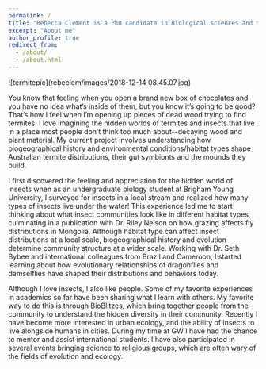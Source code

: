```yaml
---
permalink: /
title: "Rebecca Clement is a PhD candidate in Biological sciences and the Computational Biology Institute at GWU interested in the biodiversity, evolution and ecology of insects, especially Australian termites."
excerpt: "About me"
author_profile: true
redirect_from: 
  - /about/
  - /about.html
---
```

![termitepic](rebeclem/images/2018-12-14 08.45.07.jpg)

You know that feeling when you open a brand new box of chocolates and you have no idea what’s inside of them, but you know it’s going to be good? That’s how I feel when I’m opening up pieces of dead wood trying to find termites. I love imagining the hidden worlds of termites and insects that live in a place most people don’t think too much about--decaying wood and plant material. My current project involves understanding how biogeographical history and environmental conditions/habitat types shape Australian termite distributions, their gut symbionts and the mounds they build.

I first discovered the feeling and appreciation for the hidden world of insects when as an undergraduate biology student at Brigham Young University, I surveyed for insects in a local stream and realized how many types of insects live under the water! This experience led me to start thinking about what insect communities look like in different habitat types, culminating in a publication with Dr. Riley Nelson on how grazing affects fly distributions in Mongolia. Although habitat type can affect insect distributions at a local scale, biogeographical history and evolution determine community structure at a wider scale. Working with Dr. Seth Bybee and international colleagues from Brazil and Cameroon, I started learning about how evolutionary relationships of dragonflies and damselflies have shaped their distributions and behaviors today.

Although I love insects, I also like people. Some of my favorite experiences in academics so far have been sharing what I learn with others. My favorite way to do this is through BioBlitzes, which bring together people from the community to understand the hidden diversity in their community. Recently I have become more interested in urban ecology, and the ability of insects to live alongside humans in cities. During my time at GW I have had the chance to mentor and assist international students. I have also participated in several events bringing science to religious groups, which are often wary of the fields of evolution and ecology.



